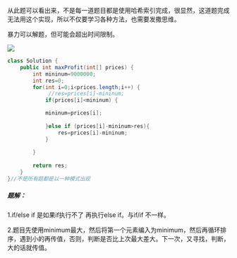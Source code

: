   从此题可以看出来，不是每一道题目都是使用哈希索引完成，很显然，这道题完成无法用这个实现，所以不仅要学习各种方法，也需要发撒思维。

  暴力可以解题，但可能会超出时间限制。

  

![](../images/%E6%88%AA%E5%B1%8F2024-11-03%2021.39.26.png)

```java
class Solution {
    public int maxProfit(int[] prices) {
        int mininum=9000000;
        int res=0;
        for(int i=0;i<prices.length;i++) {
             //res=prices[i]-mininum;
            if(prices[i]<mininum) {

            mininum=prices[i];
           
            }else if (prices[i]-mininum>res){
                res=prices[i]-mininum;
            }
             
        }
        
        return res;
    }
}//不是所有题都是以一种模式出现

```



##### 题解：

  1.if/else if 是如果if执行不了 再执行else if。与if/if 不一样。

  2.题目先使用minimum最大，然后将第一个元素编入为minimum，然后再循环排序，遇到小的再传值，否则，判断是否比上次最大差大。下一次，又寻找，判断，大的话就传值。
